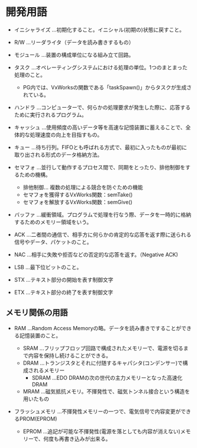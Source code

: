 # 開発用語  
  
- イニシャライズ ...初期化すること。イニシャル(初期の)状態に戻すこと。  
- R/W ...リーダライタ（データを読み書きするもの）

- モジュール ...装置の構成単位になる組み立て回路。  
- タスク ...オペレーティングシステムにおける処理の単位。1つのまとまった処理のこと。
  - PG内では、VxWorksの関数である「taskSpawn()」からタスクが生成されている。  
- ハンドラ ...コンピューターで、何らかの処理要求が発生した際に、応答するために実行されるプログラム。  
- キャッシュ ...使用頻度の高いデータ等を高速な記憶装置に蓄えることで、全体的な処理速度の向上を目指すもの。  
- キュー ...待ち行列。FIFOとも呼ばれる方式で、最初に入ったものが最初に取り出される形式のデータ格納方法。
- セマフォ ...並行して動作するプロセス間で、同期をとったり、排他制御をするための機構。  
  - 排他制御...  複数の処理による競合を防ぐための機能
  - セマフォを獲得するVxWorks関数：semTake()  
  - セマフォを解放するVxWorks関数：semGive()
- バッファ ...緩衝領域。プログラムで処理を行なう際、データを一時的に格納するためのメモリー領域をいう。  


- ACK ...二者間の通信で、相手方に何らかの肯定的な応答を返す際に送られる信号やデータ、パケットのこと。  
- NAC ...相手に失敗や拒否などの否定的な応答を返す。（Negative ACK)
- LSB ...最下位ビットのこと。
- STX ...テキスト部分の開始を表す制御文字  
- ETX ...テキスト部分の終了を表す制御文字  

## メモリ関係の用語

- RAM ...Random Access Memoryの略。データを読み書きですることができる記憶装置のこと。
  - SRAM ...フリップフロップ回路で構成されたメモリーで、電源を切るまで内容を保持し続けることができる。  
  - DRAM ...トランジスタとそれに付随するキャパシタ(コンデンサー)で構成されるメモリー
    - SDRAM ...EDO DRAMの次の世代の主力メモリーとなった高速化DRAM  
  - MRAM ...磁気抵抗メモリ。不揮発性で、磁気トンネル接合という構造を用いたもの

- フラッシュメモリ ...不揮発性メモリーの一つで、電気信号で内容変更ができるPROM(EPROM)  
  - EPROM ...追記が可能な不揮発性(電源を落としても内容が消えない)メモリーで、何度も再書き込みが出来る。  
